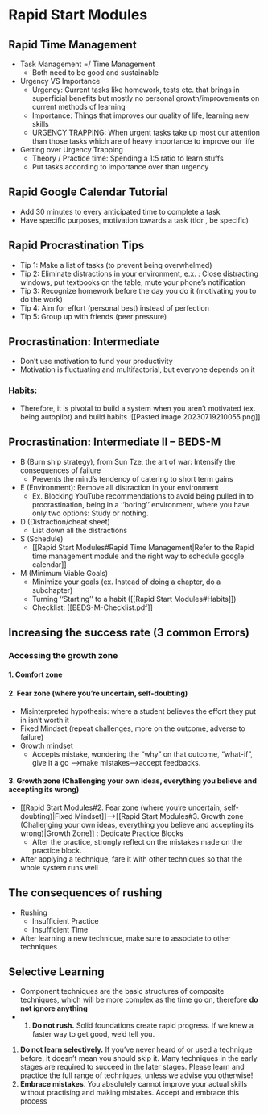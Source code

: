 # Rapid Start Modules
## Rapid Time Management
- Task Management =/ Time Management
	- Both need to be good and sustainable
- Urgency VS Importance
	- Urgency: Current tasks like homework, tests etc. that brings in superficial benefits but mostly no personal growth/improvements on current methods of learning
	- Importance: Things that improves our quality of life, learning new skills
	- URGENCY TRAPPING: When urgent tasks take up most our attention than those tasks which are of heavy importance to improve our life
- Getting over Urgency Trapping
	- Theory / Practice time: Spending a 1:5 ratio to learn stuffs
	- Put tasks according to importance over than urgency
## Rapid Google Calendar Tutorial
- Add 30 minutes to every anticipated time to complete a task
- Have specific purposes, motivation towards a task (tldr , be specific)
## Rapid Procrastination Tips
- Tip 1: Make a list of tasks (to prevent being overwhelmed)
- Tip 2: Eliminate distractions in your environment, e.x. : Close distracting windows, put textbooks on the table, mute your phone’s notification
- Tip 3: Recognize homework before the day you do it (motivating you to do the work)
- Tip 4: Aim for effort (personal best) instead of perfection
- Tip 5: Group up with friends (peer pressure)
## Procrastination: Intermediate
- Don’t use motivation to fund your productivity
- Motivation is fluctuating and multifactorial, but everyone depends on it
### Habits: 
- Therefore, it is pivotal to build a system when you aren’t motivated (ex. being autopilot) and build habits
![[Pasted image 20230719210055.png]]
## Procrastination: Intermediate II – BEDS-M
- B (Burn ship strategy), from Sun Tze, the art of war: Intensify the consequences of failure
	- Prevents the mind’s tendency of catering to short term gains
- E (Environment): Remove all distraction in your environment
	- Ex. Blocking YouTube recommendations to avoid being pulled in to procrastination, being in a ‘‘boring’’ environment, where you have only two options: Study or nothing.
- D (Distraction/cheat sheet)
	- List down all the distractions
- S (Schedule)
	- [[Rapid Start Modules#Rapid Time Management|Refer to the Rapid time management module and the right way to schedule google calendar]]
- M (Minimum Viable Goals)
	- Minimize your goals (ex. Instead of doing a chapter, do a subchapter) 
	- Turning ‘‘Starting’’ to a habit ([[Rapid Start Modules#Habits]])
	- Checklist: [[BEDS-M-Checklist.pdf]]
## Increasing the success rate (3 common Errors) 
### Accessing the growth zone
#### 1. Comfort zone 
#### 2. Fear zone (where you’re uncertain, self-doubting) 
- Misinterpreted hypothesis: where a student believes the effort they put in isn’t worth it
- Fixed Mindset (repeat challenges, more on the outcome, adverse to failure)
- Growth mindset 
	- Accepts mistake, wondering the “why” on that outcome, “what-if”, give it a go —>make mistakes–>accept feedbacks.
#### 3. Growth zone (Challenging your own ideas, everything you believe and accepting its wrong)
- [[Rapid Start Modules#2. Fear zone (where you’re uncertain, self-doubting)|Fixed Mindset]]–>[[Rapid Start Modules#3. Growth zone (Challenging your own ideas, everything you believe and accepting its wrong)|Growth Zone]] : Dedicate Practice Blocks
	- After the practice, strongly reflect on the mistakes made on the practice block. 
- After applying a technique, fare it with other techniques so that the whole system runs well
## The consequences of rushing
- Rushing
	- Insufficient Practice
	- Insufficient Time
- After learning a new technique, make sure to associate to other techniques
## Selective Learning
- Component techniques are the basic structures of composite techniques, which will be more complex as the time go on, therefore **do not ignore anything**
- 1. **Do not rush.** Solid foundations create rapid progress. If we knew a faster way to get good, we’d tell you.
1. **Do not learn selectively.** If you’ve never heard of or used a technique before, it doesn’t mean you should skip it. Many techniques in the early stages are required to succeed in the later stages. Please learn and practice the full range of techniques, unless we advise you otherwise!
2. **Embrace mistakes**. You absolutely cannot improve your actual skills without practising and making mistakes. Accept and embrace this process
